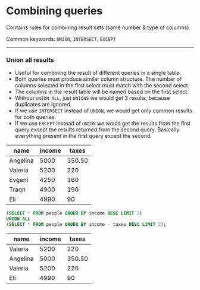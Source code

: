 # Combining queries

Contains rules for combining result sets (same number & type of columns)

Common keywords: `UNION`, `INTERSECT`, `EXCEPT`

---

### Union all results

- Useful for combining the result of different queries in a single table.
- Both queries must produce similar column structure. The number of columns selected in the first select must match with the second select.
- The columns in the result table will be named based on the first select.
- Without `UNION ALL`, just `UNIONS` we would get 3 results, because duplicates are ignored.
- If we use `INTERSECT` instead of `UNION`, we would get only common results for both queries.
- If we use `EXCEPT` instead of `UNION` we would get the results from the first query except the results returned from the second query. Basically everything present in the first query except the second.

| name     | income | taxes  |
| -------- | ------ | ------ |
| Angelina | 5000   | 350.50 |
| Valeria  | 5200   | 220    |
| Evgeni   | 4250   | 160    |
| Traqn    | 4900   | 190    |
| Eli      | 4990   | 90     |

```sql
(SELECT * FROM people ORDER BY income DESC LIMIT 2)
UNION ALL
(SELECT * FROM people ORDER BY income - taxes DESC LIMIT 2);
```

| name     | income | taxes  |
| -------- | ------ | ------ |
| Valeria  | 5200   | 220    |
| Angelina | 5000   | 350.50 |
| Valeria  | 5200   | 220    |
| Eli      | 4990   | 90     |

